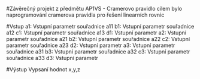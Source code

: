 #Závěrečný projekt z předmětu AP1VS - Cramerovo pravidlo
cílem bylo naprogramování cramerova pravidla pro řešení linearních rovnic

#Vstup
a1: Vstupní parametr souřadnice a11
b1: Vstupní parametr souřadnice a12
c1: Vstupní parametr souřadnice a13
d1: Vstupní parametr
a2: Vstupní parametr souřadnice a21
b2: Vstupní parametr souřadnice a22
c2: Vstupní parametr souřadnice a23
d2: Vstupní parametr
a3: Vstupní parametr souřadnice a31
b3: Vstupní parametr souřadnice a32
c3: Vstupní parametr souřadnice a33
d3: Vstupní parametr

#Výstup
Vypsaní hodnot x,y,z
